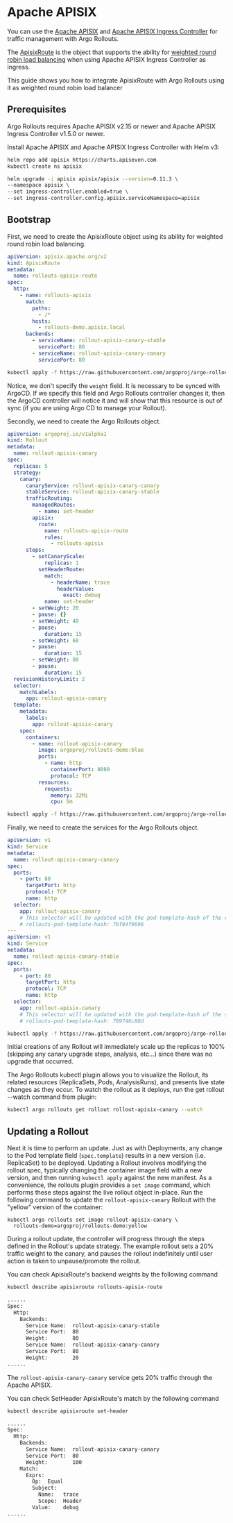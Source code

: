 # Apache APISIX

You can use the [Apache APISIX](https://apisix.apache.org/) and [Apache APISIX Ingress Controller](https://apisix.apache.org/docs/ingress-controller/getting-started/) for traffic management with Argo Rollouts.

The [ApisixRoute](https://apisix.apache.org/docs/ingress-controller/concepts/apisix_route/) is the object that supports the ability for [weighted round robin load balancing](https://apisix.apache.org/docs/ingress-controller/concepts/apisix_route/#weight-based-traffic-split)  when using Apache APISIX Ingress Controller as ingress.

This guide shows you how to integrate ApisixRoute with Argo Rollouts using it as weighted round robin load balancer

## Prerequisites

Argo Rollouts requires  Apache APISIX v2.15 or newer and Apache APISIX Ingress Controller v1.5.0 or newer.

Install Apache APISIX and Apache APISIX Ingress Controller with Helm v3:

```bash
helm repo add apisix https://charts.apiseven.com
kubectl create ns apisix

helm upgrade -i apisix apisix/apisix --version=0.11.3 \
--namespace apisix \
--set ingress-controller.enabled=true \
--set ingress-controller.config.apisix.serviceNamespace=apisix
```

## Bootstrap

First, we need to create the ApisixRoute object using its ability for weighted round robin load balancing.

```yaml
apiVersion: apisix.apache.org/v2
kind: ApisixRoute
metadata:
  name: rollouts-apisix-route
spec:
  http:
    - name: rollouts-apisix
      match:
        paths:
          - /*
        hosts:
          - rollouts-demo.apisix.local
      backends:
        - serviceName: rollout-apisix-canary-stable
          servicePort: 80
        - serviceName: rollout-apisix-canary-canary
          servicePort: 80
```

```bash
kubectl apply -f https://raw.githubusercontent.com/argoproj/argo-rollouts/master/examples/apisix/route.yaml
```

Notice, we don't specify the `weight` field. It is necessary to be synced with ArgoCD. If we specify this field and Argo Rollouts controller changes it, then the ArgoCD controller will notice it and will show that this resource is out of sync (if you are using Argo CD to manage your Rollout).

Secondly, we need to create the Argo Rollouts object.

```yaml
apiVersion: argoproj.io/v1alpha1
kind: Rollout
metadata:
  name: rollout-apisix-canary
spec:
  replicas: 5
  strategy:
    canary:
      canaryService: rollout-apisix-canary-canary
      stableService: rollout-apisix-canary-stable
      trafficRouting:
        managedRoutes:
          - name: set-header
        apisix:
          route:
            name: rollouts-apisix-route
            rules:
              - rollouts-apisix
      steps:
        - setCanaryScale:
            replicas: 1
          setHeaderRoute:
            match:
              - headerName: trace
                headerValue:
                  exact: debug
            name: set-header
        - setWeight: 20
        - pause: {}
        - setWeight: 40
        - pause:
            duration: 15
        - setWeight: 60
        - pause:
            duration: 15
        - setWeight: 80
        - pause:
            duration: 15
  revisionHistoryLimit: 2
  selector:
    matchLabels:
      app: rollout-apisix-canary
  template:
    metadata:
      labels:
        app: rollout-apisix-canary
    spec:
      containers:
        - name: rollout-apisix-canary
          image: argoproj/rollouts-demo:blue
          ports:
            - name: http
              containerPort: 8080
              protocol: TCP
          resources:
            requests:
              memory: 32Mi
              cpu: 5m
```

```bash
kubectl apply -f https://raw.githubusercontent.com/argoproj/argo-rollouts/master/examples/apisix/rollout.yaml
```

Finally, we need to create the services for the Argo Rollouts object.

```yaml
apiVersion: v1
kind: Service
metadata:
  name: rollout-apisix-canary-canary
spec:
  ports:
    - port: 80
      targetPort: http
      protocol: TCP
      name: http
  selector:
    app: rollout-apisix-canary
    # This selector will be updated with the pod-template-hash of the canary ReplicaSet. e.g.:
    # rollouts-pod-template-hash: 7bf84f9696
---
apiVersion: v1
kind: Service
metadata:
  name: rollout-apisix-canary-stable
spec:
  ports:
    - port: 80
      targetPort: http
      protocol: TCP
      name: http
  selector:
    app: rollout-apisix-canary
    # This selector will be updated with the pod-template-hash of the stable ReplicaSet. e.g.:
    # rollouts-pod-template-hash: 789746c88d
```

```bash
kubectl apply -f https://raw.githubusercontent.com/argoproj/argo-rollouts/master/examples/apisix/services.yaml
```

Initial creations of any Rollout will immediately scale up the replicas to 100% (skipping any canary upgrade steps, analysis, etc...) since there was no upgrade that occurred.

The Argo Rollouts kubectl plugin allows you to visualize the Rollout, its related resources (ReplicaSets, Pods, AnalysisRuns), and presents live state changes as they occur. To watch the rollout as it deploys, run the get rollout --watch command from plugin:

```bash
kubectl argo rollouts get rollout rollout-apisix-canary --watch
```

## Updating a Rollout

Next it is time to perform an update. Just as with Deployments, any change to the Pod template field (`spec.template`) results in a new version (i.e. ReplicaSet) to be deployed. Updating a Rollout involves modifying the rollout spec, typically changing the container image field with a new version, and then running  `kubectl apply` against the new manifest. As a convenience, the rollouts plugin provides a `set image` command, which performs these steps against the live rollout object in-place. Run the following command to update the `rollout-apisix-canary` Rollout with the "yellow" version of the container:

```shell
kubectl argo rollouts set image rollout-apisix-canary \
  rollouts-demo=argoproj/rollouts-demo:yellow
```

During a rollout update, the controller will progress through the steps defined in the Rollout's update strategy. The example rollout sets a 20% traffic weight to the canary, and pauses the rollout indefinitely until user action is taken to unpause/promote the rollout.

You can check ApisixRoute's backend weights by the following command
```bash
kubectl describe apisixroute rollouts-apisix-route

......
Spec:
  Http:
    Backends:
      Service Name:  rollout-apisix-canary-stable
      Service Port:  80
      Weight:        80
      Service Name:  rollout-apisix-canary-canary
      Service Port:  80
      Weight:        20
......
```
The `rollout-apisix-canary-canary` service gets 20% traffic through the Apache APISIX.

You can check SetHeader ApisixRoute's match by the following command
```bash
kubectl describe apisixroute set-header

......
Spec:
  Http:
    Backends:
      Service Name:  rollout-apisix-canary-canary
      Service Port:  80
      Weight:        100
    Match:
      Exprs:
        Op:  Equal
        Subject:
          Name:   trace
          Scope:  Header
        Value:    debug
......
```
